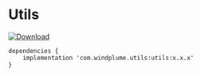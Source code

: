# Utils

[![Download](https://api.bintray.com/packages/windplume/common/utils/images/download.svg) ](https://bintray.com/windplume/common/utils/_latestVersion)

```
dependencies {
    implementation 'com.windplume.utils:utils:x.x.x'
}
```
